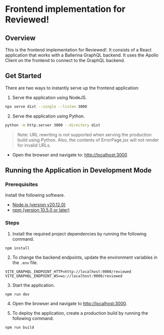 # Frontend implementation for Reviewed!

## Overview

This is the frontend implementation for Reviewed!. It consists of a React application that works with a Ballerina GraphQL backend. It uses the Apollo Client on the frontend to connect to the GraphQL backend.

## Get Started

There are two ways to instantly serve up the frontend application:

1. Serve the application using NodeJS.

```bash
npx serve dist --single --listen 3000
```

2. Serve the application using Python.

```bash
python -m http.server 3000 --directory dist
```

> Note: URL rewriting is not supported when serving the production build using Python. Also, the contents of ErrorPage.jsx will not render for invalid URLs.

- Open the browser and navigate to: [http://localhost:3000](http://localhost:3000)

## Running the Application in Development Mode

### Prerequisites

Install the following software.

- [Node.js (version v20.12.0)](https://nodejs.org/en/blog/release/v20.12.0)
- [npm (version 10.5.0 or later)](https://www.npmjs.com/package/npm)

### Steps

1. Install the required project dependencies by running the following command.

```bash
npm install
```

2. To change the backend endpoints, update the environment variables in the `.env` file.

```.env
VITE_GRAPHQL_ENDPOINT_HTTP=http://localhost:9000/reviewed
VITE_GRAPHQL_ENDPOINT_WS=ws://localhost:9000/reviewed
```

3. Start the application.

```bash'
npm run dev
```

4. Open the browser and navigate to [http://localhost:3000](http://localhost:3000).

5. To deploy the application, create a production build by running the following command.

```bash
npm run build
```
